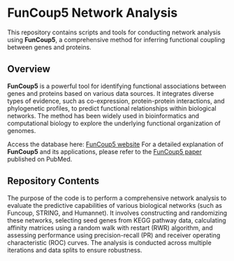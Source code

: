 # FunCoup5 Network Analysis

This repository contains scripts and tools for conducting network analysis using **FunCoup5**, a comprehensive method for inferring functional coupling between genes and proteins.

## Overview

**FunCoup5** is a powerful tool for identifying functional associations between genes and proteins based on various data sources. It integrates diverse types of evidence, such as co-expression, protein-protein interactions, and phylogenetic profiles, to predict functional relationships within biological networks. The method has been widely used in bioinformatics and computational biology to explore the underlying functional organization of genomes.

Access the database here: [FunCoup5 website](https://funcoup.org/search/)
For a detailed explanation of **FunCoup5** and its applications, please refer to the [FunCoup5 paper](https://pubmed.ncbi.nlm.nih.gov/33539890/) published on PubMed.

## Repository Contents

The purpose of the code is to perform a comprehensive network analysis to evaluate the predictive capabilities of various biological networks (such as Funcoup, STRING, and Humannet). It involves constructing and randomizing these networks, selecting seed genes from KEGG pathway data, calculating affinity matrices using a random walk with restart (RWR) algorithm, and assessing performance using precision-recall (PR) and receiver operating characteristic (ROC) curves. The analysis is conducted across multiple iterations and data splits to ensure robustness.
